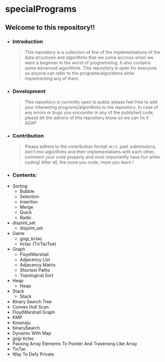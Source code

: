 # specialPrograms
## Welcome to this repository!!
* ### Introduction
    >This repository is a collection of few of the implementations of the data structures and algorithms that we come accross when we were a beginner in the world of programming. It also contains some advanced algorithms. This repository is open for everyone so anyone can refer to the programs/algorithms while implementing any of them.


* ### Development
    >This repository is currently open to public please feel free to add your interesting programs/algorithms to the repository.
In case of any errors or bugs you encounter in any of the published code, please let the admins of this repository know so we can fix it ASAP

* ### Contribution
   >Please adhere to the contribution format w.r.t. past submissions, don't mix algorithms and their implementations with each other, comment your code properly and most importantly have fun while coding! After all, the more you code, more you learn !

* ### Contents:

 - Sorting
	- Bubble
	- Selection
	- Insertion
	- Merge
	- Quick
	- Radix
 - disjoint_set
	- disjoint_set
 - Game
	- gogi_tictac
	- tictac (TicTacToe)
 - Graph
	- FloydWarshall
	- Adjacency List
	- Adjacency Matrix
	- Shortest Paths
	- Topological Sort
 - Heap
	- Heap
 - Stack
	- Stack
 - Binary Search Tree
 - Convex Hull Scan
 - FloydWarshall Graph
 - KMP
 - Kosaraju
 - binarySearch
 - Dynamic With Map
 - gogi tictac
 - Passing Array Elements To Pointer And Traversing Like Array
 - TicTac
 - Way To Defy Private